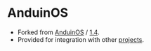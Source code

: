 

# AnduinOS

* Forked from [AnduinOS](https://github.com/Anduin2017/AnduinOS) / [1.4](https://github.com/Anduin2017/AnduinOS/tree/1.4).
* Provided for integration with other [projects](https://samwhelp.github.io/anduinos-iso-builder-remix/).

